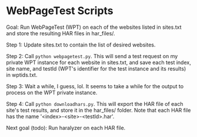 # WebPageTest Scripts

Goal: Run WebPageTest (WPT) on each of the websites listed in sites.txt and store the resulting HAR files in har_files/.

Step 1: Update sites.txt to contain the list of desired websites.

Step 2: Call `python webpagetest.py`.  This will send a test request on my private WPT instance for each website in sites.txt, and save each test index, site name, and testId (WPT's identifier for the test instance and its results) in wptids.txt.

Step 3: Wait a while, I guess, lol.  It seems to take a while for the output to process on the WPT private instance.

Step 4: Call `python downloadhars.py`.  This will export the HAR file of each site's test results, and store it in the har_files/ folder.  Note that each HAR file has the name '\<index>-\<site>-\<testId>.har'.

Next goal (todo): Run haralyzer on each HAR file.
